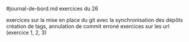 #journal-de-bord.md
exercices du 26

exercices sur la mise en place du git avec la synchronisation des dépôts
création de tags, annulation de commit erroné 
exercices sur les url (exercice 1, 2, 3)
